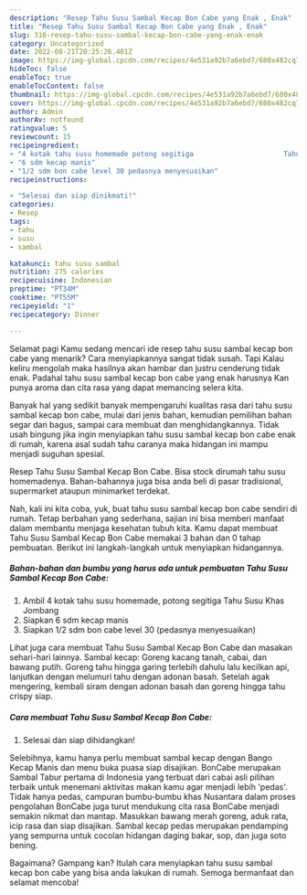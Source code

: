```yaml
---
description: "Resep Tahu Susu Sambal Kecap Bon Cabe yang Enak , Enak"
title: "Resep Tahu Susu Sambal Kecap Bon Cabe yang Enak , Enak"
slug: 310-resep-tahu-susu-sambal-kecap-bon-cabe-yang-enak-enak
category: Uncategorized
date: 2022-08-21T20:25:26.401Z
image: https://img-global.cpcdn.com/recipes/4e531a92b7a6ebd7/680x482cq70/tahu-susu-sambal-kecap-bon-cabe-foto-resep-utama.jpg
hideToc: false
enableToc: true
enableTocContent: false
thumbnail: https://img-global.cpcdn.com/recipes/4e531a92b7a6ebd7/680x482cq70/tahu-susu-sambal-kecap-bon-cabe-foto-resep-utama.jpg
cover: https://img-global.cpcdn.com/recipes/4e531a92b7a6ebd7/680x482cq70/tahu-susu-sambal-kecap-bon-cabe-foto-resep-utama.jpg
author: Admin
authorAv: notfound
ratingvalue: 5
reviewcount: 15
recipeingredient:
- "4 kotak tahu susu homemade potong segitiga                      Tahu Susu Khas Jombang"
- "6 sdm kecap manis"
- "1/2 sdm bon cabe level 30 pedasnya menyesuaikan"
recipeinstructions:

- "Selesai dan siap dinikmati!"
categories:
- Resep
tags:
- tahu
- susu
- sambal

katakunci: tahu susu sambal 
nutrition: 275 calories
recipecuisine: Indonesian
preptime: "PT34M"
cooktime: "PT55M"
recipeyield: "1"
recipecategory: Dinner

---
```



Selamat pagi Kamu sedang mencari ide resep tahu susu sambal kecap bon cabe yang menarik? Cara menyiapkannya sangat tidak susah. Tapi Kalau keliru mengolah maka hasilnya akan hambar dan justru cenderung tidak enak. Padahal tahu susu sambal kecap bon cabe yang enak harusnya Kan punya aroma dan cita rasa yang dapat memancing selera kita.


Banyak hal yang sedikit banyak mempengaruhi kualitas rasa dari tahu susu sambal kecap bon cabe, mulai dari jenis bahan, kemudian pemilihan bahan segar dan bagus, sampai cara membuat dan menghidangkannya. Tidak usah bingung jika ingin menyiapkan tahu susu sambal kecap bon cabe enak di rumah, karena asal sudah tahu caranya maka hidangan ini mampu menjadi suguhan spesial.

Resep Tahu Susu Sambal Kecap Bon Cabe. Bisa stock dirumah tahu susu homemadenya. Bahan-bahannya juga bisa anda beli di pasar tradisional, supermarket ataupun minimarket terdekat.


Nah, kali ini kita coba, yuk, buat tahu susu sambal kecap bon cabe sendiri di rumah. Tetap berbahan yang sederhana, sajian ini bisa memberi manfaat dalam membantu menjaga kesehatan tubuh kita. Kamu dapat membuat Tahu Susu Sambal Kecap Bon Cabe memakai 3 bahan dan 0 tahap pembuatan. Berikut ini langkah-langkah untuk menyiapkan hidangannya.

<!--inarticleads1-->

##### Bahan-bahan dan bumbu yang harus ada untuk pembuatan Tahu Susu Sambal Kecap Bon Cabe:

1. Ambil 4 kotak tahu susu homemade, potong segitiga                      Tahu Susu Khas Jombang
1. Siapkan 6 sdm kecap manis
1. Siapkan 1/2 sdm bon cabe level 30 (pedasnya menyesuaikan)


Lihat juga cara membuat Tahu Susu Sambal Kecap Bon Cabe dan masakan sehari-hari lainnya. Sambal kecap: Goreng kacang tanah, cabai, dan bawang putih. Goreng tahu hingga garing terlebih dahulu lalu kecilkan api, lanjutkan dengan melumuri tahu dengan adonan basah. Setelah agak mengering, kembali siram dengan adonan basah dan goreng hingga tahu crispy siap. 

<!--inarticleads2-->

##### Cara membuat Tahu Susu Sambal Kecap Bon Cabe:


1. Selesai dan siap dihidangkan!

Selebihnya, kamu hanya perlu membuat sambal kecap dengan Bango Kecap Manis dan menu buka puasa siap disajikan. BonCabe merupakan Sambal Tabur pertama di Indonesia yang terbuat dari cabai asli pilihan terbaik untuk menemani aktivitas makan kamu agar menjadi lebih &#39;pedas&#39;. Tidak hanya pedas, campuran bumbu-bumbu khas Nusantara dalam proses pengolahan BonCabe juga turut mendukung cita rasa BonCabe menjadi semakin nikmat dan mantap. Masukkan bawang merah goreng, aduk rata, icip rasa dan siap disajikan. Sambal kecap pedas merupakan pendamping yang sempurna untuk cocolan hidangan daging bakar, sop, dan juga soto bening. 

Bagaimana? Gampang kan? Itulah cara menyiapkan tahu susu sambal kecap bon cabe yang bisa anda lakukan di rumah. Semoga bermanfaat dan selamat mencoba!
